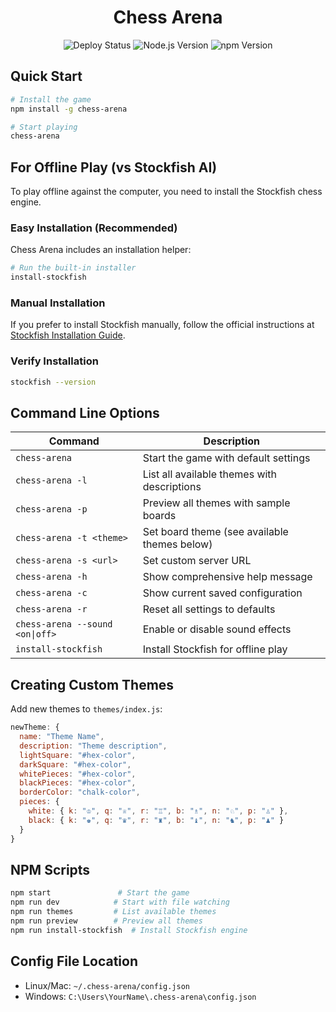<h1 align="center">Chess Arena</h1>

<p align="center">
  <img src="https://github.com/realBilalKhan/chess-arena/workflows/Deploy%20to%20Nest/badge.svg" alt="Deploy Status">
  <img src="https://img.shields.io/badge/node-%3E%3D14.0.0-339933?style=flat&logo=node.js&logoColor=white" alt="Node.js Version">
  <img src="https://img.shields.io/npm/v/chess-arena?style=flat&logo=npm&logoColor=white&color=cb3837" alt="npm Version">
</p>

## Quick Start

```bash
# Install the game
npm install -g chess-arena

# Start playing
chess-arena
```

## For Offline Play (vs Stockfish AI)

To play offline against the computer, you need to install the Stockfish chess engine.

### Easy Installation (Recommended)

Chess Arena includes an installation helper:

```bash
# Run the built-in installer
install-stockfish
```

### Manual Installation

If you prefer to install Stockfish manually, follow the official instructions at [Stockfish Installation Guide](https://stockfishchess.org/download/).

### Verify Installation

```bash
stockfish --version
```

## Command Line Options

| Command                         | Description                                  |
| ------------------------------- | -------------------------------------------- |
| `chess-arena`                   | Start the game with default settings         |
| `chess-arena -l`                | List all available themes with descriptions  |
| `chess-arena -p`                | Preview all themes with sample boards        |
| `chess-arena -t <theme>`        | Set board theme (see available themes below) |
| `chess-arena -s <url>`          | Set custom server URL                        |
| `chess-arena -h`                | Show comprehensive help message              |
| `chess-arena -c`                | Show current saved configuration             |
| `chess-arena -r`                | Reset all settings to defaults               |
| `chess-arena --sound <on\|off>` | Enable or disable sound effects              |
| `install-stockfish`             | Install Stockfish for offline play           |

## Creating Custom Themes

Add new themes to `themes/index.js`:

```javascript
newTheme: {
  name: "Theme Name",
  description: "Theme description",
  lightSquare: "#hex-color",
  darkSquare: "#hex-color",
  whitePieces: "#hex-color",
  blackPieces: "#hex-color",
  borderColor: "chalk-color",
  pieces: {
    white: { k: "♔", q: "♕", r: "♖", b: "♗", n: "♘", p: "♙" },
    black: { k: "♚", q: "♛", r: "♜", b: "♝", n: "♞", p: "♟" }
  }
}
```

## NPM Scripts

```bash
npm start               # Start the game
npm run dev            # Start with file watching
npm run themes         # List available themes
npm run preview        # Preview all themes
npm run install-stockfish  # Install Stockfish engine
```

## Config File Location

- Linux/Mac: `~/.chess-arena/config.json`
- Windows: `C:\Users\YourName\.chess-arena\config.json`

